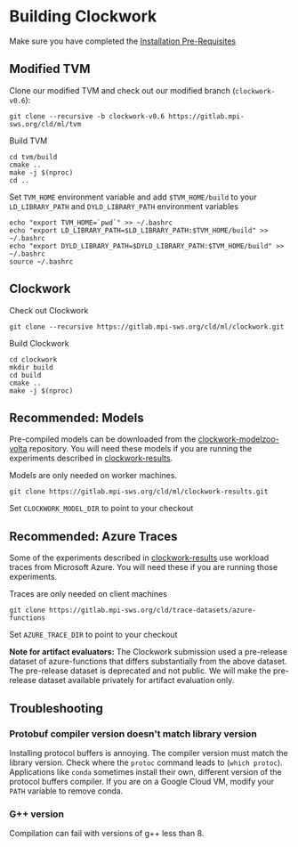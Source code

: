 # Building Clockwork

Make sure you have completed the [Installation Pre-Requisites](prerequisites.md)

## Modified TVM

Clone our modified TVM and check out our modified branch (`clockwork-v0.6`):
```
git clone --recursive -b clockwork-v0.6 https://gitlab.mpi-sws.org/cld/ml/tvm
```

Build TVM
```
cd tvm/build
cmake ..
make -j $(nproc)
cd ..
```

Set `TVM_HOME` environment variable and add `$TVM_HOME/build` to your `LD_LIBRARY_PATH` and `DYLD_LIBRARY_PATH` environment variables
```
echo "export TVM_HOME=`pwd`" >> ~/.bashrc
echo "export LD_LIBRARY_PATH=$LD_LIBRARY_PATH:$TVM_HOME/build" >> ~/.bashrc
echo "export DYLD_LIBRARY_PATH=$DYLD_LIBRARY_PATH:$TVM_HOME/build" >> ~/.bashrc
source ~/.bashrc
```

## Clockwork

Check out Clockwork

```
git clone --recursive https://gitlab.mpi-sws.org/cld/ml/clockwork.git
```

Build Clockwork

```
cd clockwork
mkdir build
cd build
cmake ..
make -j $(nproc)
```

## Recommended: Models

Pre-compiled models can be downloaded from the [clockwork-modelzoo-volta](https://gitlab.mpi-sws.org/cld/ml/clockwork-modelzoo-volta) repository.  You will need these models if you are running the experiments described in [clockwork-results](https://gitlab.mpi-sws.org/cld/ml/clockwork-results).

Models are only needed on worker machines.

```
git clone https://gitlab.mpi-sws.org/cld/ml/clockwork-results.git
```

Set `CLOCKWORK_MODEL_DIR` to point to your checkout

## Recommended: Azure Traces

Some of the experiments described in [clockwork-results](https://gitlab.mpi-sws.org/cld/ml/clockwork-results) use workload traces from Microsoft Azure.  You will need these if you are running those experiments.

Traces are only needed on client machines

```
git clone https://gitlab.mpi-sws.org/cld/trace-datasets/azure-functions
```

Set `AZURE_TRACE_DIR` to point to your checkout

**Note for artifact evaluators:** The Clockwork submission used a pre-release dataset of azure-functions that differs substantially from the above dataset.  The pre-release dataset is deprecated and not public.  We will make the pre-release dataset available privately for artifact evaluation only.


## Troubleshooting


### Protobuf compiler version doesn't match library version

Installing protocol buffers is annoying.  The compiler version must match the library version.  Check where the `protoc` command leads to (`which protoc`).  Applications like `conda` sometimes install their own, different version of the protocol buffers compiler.  If you are on a Google Cloud VM, modify your `PATH` variable to remove conda.

### G++ version

Compilation can fail with versions of g++ less than 8.